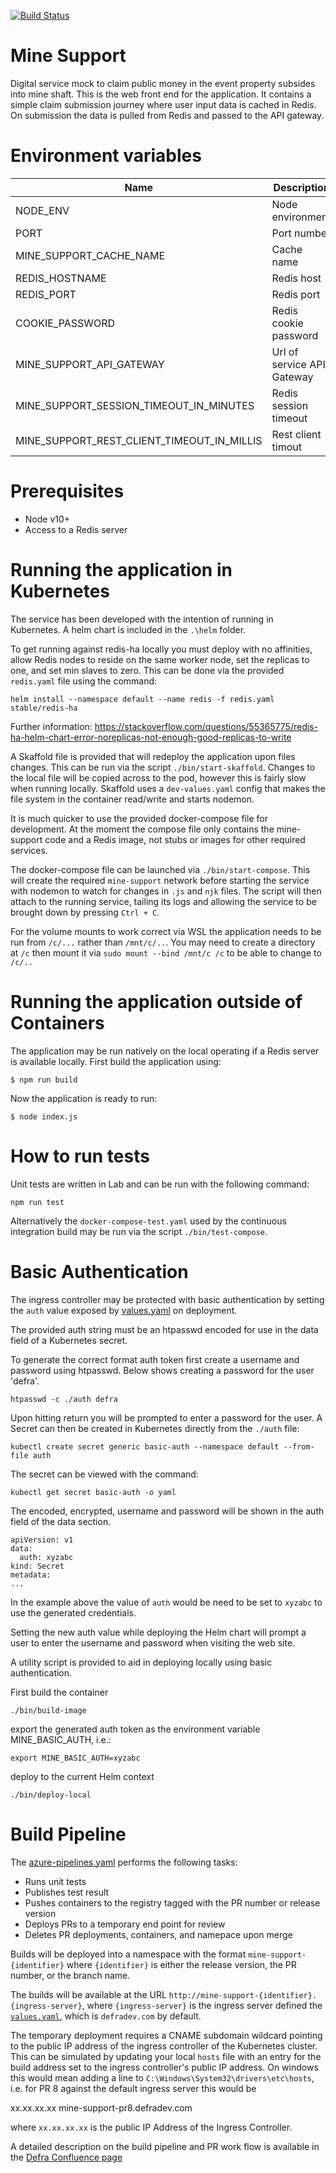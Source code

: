 [![Build Status](https://defradev.visualstudio.com/DEFRA_FutureFarming/_apis/build/status/DEFRA.mine-support?branchName=master)](https://defradev.visualstudio.com/DEFRA_FutureFarming/_build/latest?definitionId=579&branchName=master)

# Mine Support

Digital service mock to claim public money in the event property subsides into mine shaft.  This is the web front end for the application.  It contains a simple claim submission journey where user input data is cached in Redis.  On submission the data is pulled from Redis and passed to the API gateway.

# Environment variables

| Name                                  | Description                | Required | Default               | Valid                       |
|---------------------------------------|----------------------------|:--------:|-----------------------|-----------------------------|
| NODE_ENV                              | Node environment           | no       | development           | development,test,production |
| PORT                                  | Port number                | no       | 3000                  |                             |
| MINE_SUPPORT_CACHE_NAME               | Cache name                 | no       | redisCache            |                             |
| REDIS_HOSTNAME                        | Redis host                 | no       | localhost             |                             |
| REDIS_PORT                            | Redis port                 | no       | 6379                  |                             |
| COOKIE_PASSWORD                       | Redis cookie password      | yes      |                       |                             |
| MINE_SUPPORT_API_GATEWAY              | Url of service API Gateway | no       | http://localhost:3001 |                             |
| MINE_SUPPORT_SESSION_TIMEOUT_IN_MINUTES    | Redis session timeout | no       | 30                    |                             |
| MINE_SUPPORT_REST_CLIENT_TIMEOUT_IN_MILLIS | Rest client timout    | no       | 5000                  |                             |

# Prerequisites

- Node v10+
- Access to a Redis server

# Running the application in Kubernetes

The service has been developed with the intention of running in Kubernetes.  A helm chart is included in the `.\helm` folder.

To get running against redis-ha locally you must deploy with no affinities, allow Redis nodes to reside on the same worker node, set the replicas to one, and set min slaves to zero. This can be done via the provided `redis.yaml` file using the command:

`helm install --namespace default --name redis -f redis.yaml stable/redis-ha`

Further information: https://stackoverflow.com/questions/55365775/redis-ha-helm-chart-error-noreplicas-not-enough-good-replicas-to-write

A Skaffold file is provided that will redeploy the application upon files changes. This can be run via the script `./bin/start-skaffold`.
Changes to the local file will be copied across to the pod, however this is fairly slow when running locally.
Skaffold uses a `dev-values.yaml` config that makes the file system in the container read/write and starts nodemon.

It is much quicker to use the provided docker-compose file for development. At the moment the compose file only contains the mine-support code and a Redis image, not stubs or images for other required services.

The docker-compose file can be launched via `./bin/start-compose`. This will create the required `mine-support` network before starting the service with nodemon to watch for changes in `.js` and `njk` files. The script will then attach to the running service, tailing its logs and allowing the service to be brought down by pressing `Ctrl + C`.

For the volume mounts to work correct via WSL the application needs to be run from `/c/...` rather than `/mnt/c/..`.
You may need to create a directory at `/c` then mount it via `sudo mount --bind /mnt/c /c` to be able to change to `/c/..`

# Running the application outside of Containers

The application may be run natively on the local operating if a Redis server is available locally. First build the application using:

`$ npm run build`

Now the application is ready to run:

`$ node index.js`

# How to run tests

Unit tests are written in Lab and can be run with the following command:

`npm run test`

Alternatively the `docker-compose-test.yaml` used by the continuous integration build may be run via the script `./bin/test-compose`.

# Basic Authentication

The ingress controller may be protected with basic authentication by setting the `auth` value exposed by [values.yaml](./helm/values.yaml) on deployment.

The provided auth string must be an htpasswd encoded for use in the data field of a Kubernetes secret.

To generate the correct format auth token first create a username and password using htpasswd.
Below shows creating a password for the user 'defra'.

`htpasswd -c ./auth defra`

Upon hitting return you will be prompted to enter a password for the user.
A Secret can then be created in Kubernetes directly from the `./auth` file:

`kubectl create secret generic basic-auth --namespace default --from-file auth`

The secret can be viewed with the command:

`kubectl get secret basic-auth -o yaml`

The encoded, encrypted, username and password will be shown in the auth field of the data section.

```
apiVersion: v1
data:
  auth: xyzabc
kind: Secret
metadata:
...
```
In the example above the value of `auth` would be need to be set to `xyzabc` to use the generated credentials.

Setting the new auth value while deploying the Helm chart will prompt a user to enter the username and password when visiting the web site.

A utility script is provided to aid in deploying locally using basic authentication.

First build the container

 `./bin/build-image`

 export the generated auth token as the environment variable MINE_BASIC_AUTH, i.e.:

 `export MINE_BASIC_AUTH=xyzabc`

 deploy to the current Helm context

 `./bin/deploy-local`

# Build Pipeline

The [azure-pipelines.yaml](azure-pipelines.yaml) performs the following tasks:
- Runs unit tests
- Publishes test result
- Pushes containers to the registry tagged with the PR number or release version
- Deploys PRs to a temporary end point for review
- Deletes PR deployments, containers, and namepace upon merge

Builds will be deployed into a namespace with the format `mine-support-{identifier}` where `{identifier}` is either the release version, the PR number, or the branch name.

The builds will be available at the URL `http://mine-support-{identifier}.{ingress-server}`, where `{ingress-server}` is the ingress server defined the [`values.yaml`](./helm/values.yaml),  which is `defradev.com` by default.

The temporary deployment requires a CNAME subdomain wildcard pointing to the public IP address of the ingress controller of the Kubernetes cluster. This can be simulated by updating your local `hosts` file with an entry for the build address set to the ingress controller's public IP address. On windows this would mean adding a line to `C:\Windows\System32\drivers\etc\hosts`, i.e. for PR 8 against the default ingress server this would be

xx.xx.xx.xx mine-support-pr8.defradev.com

where `xx.xx.xx.xx` is the public IP Address of the Ingress Controller.

A detailed description on the build pipeline and PR work flow is available in the [Defra Confluence page](https://eaflood.atlassian.net/wiki/spaces/FFCPD/pages/1281359920/Build+Pipeline+and+PR+Workflow)
